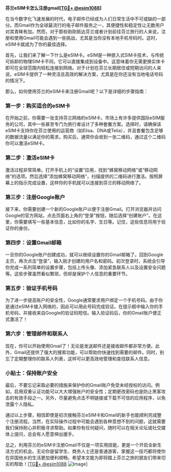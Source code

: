 **芬兰eSIM卡怎么注册gmail[[TG💪+ @esim1088](https://t.me/s/esim1088)]**

在当今数字化飞速发展的时代，电子邮件已经成为人们日常生活中不可或缺的一部分。而Gmail作为全球最流行的电子邮件服务之一，其便捷性和稳定性让无数用户对其青睐有加。然而，对于那些刚刚抵达芬兰或者计划前往芬兰旅行的人来说，注册和使用Gmail可能会遇到一些挑战，尤其是当你没有本地手机号码时。这时，eSIM卡就成为了你的最佳选择。

首先，让我们来了解一下什么是eSIM卡。eSIM是一种嵌入式SIM卡技术，与传统可拆卸的物理SIM卡不同，它可以直接集成到设备中。这意味着你无需更换实体卡即可在全球范围内轻松连接到网络。对于计划在芬兰长期居住或短期访问的人来说，eSIM卡提供了一种灵活且高效的解决方案，尤其是在你还没有当地电话号码的情况下。

那么，如何使用芬兰的eSIM卡来注册Gmail呢？以下是详细的步骤指南：

### **第一步：购买适合的eSIM卡**
在开始之前，你需要一张支持芬兰网络的eSIM卡。市场上有许多提供国际eSIM服务的公司，其中一些甚至专门为旅行者设计了多种套餐方案。选择时，请确保该eSIM卡支持你在芬兰使用的运营商（如Elisa、DNA或Telia），并且套餐包含足够的数据流量以满足你的需求。购买后，通常你会收到一张二维码，通过这个二维码你可以激活eSIM卡。

### **第二步：激活eSIM卡**
激活过程非常简单。打开手机上的“设置”应用，找到“蜂窝移动网络”或“移动网络”的选项。然后选择“添加蜂窝移动网络”，扫描提供的二维码进行激活。按照屏幕上的指示完成设置，这样你的手机就可以连接到芬兰的移动网络了。

### **第三步：注册Google账户**
接下来，你需要创建一个新的Google账户以便于注册Gmail。打开浏览器并访问Google的官方网站，点击页面右上角的“登录”按钮，随后选择“创建账户”。在这里，你需要填写一些基本信息，比如你的名字、生日等。记住，这些信息将用于验证你的身份。

### **第四步：设置Gmail邮箱**
一旦你的Google账户创建成功，就可以继续设置你的Gmail邮箱了。回到Google主页，再次点击“登录”，输入刚才创建的用户名和密码。初次登录时，系统会引导你完成一系列简单的设置步骤，包括上传头像、添加紧急联系人以及设置安全问题等。这些步骤虽然看似繁琐，但却是保护个人信息的重要环节。

### **第五步：验证手机号码**
为了进一步提高账户的安全性，Google通常要求用户绑定一个手机号码。由于你是通过eSIM卡接入网络的，因此可以用此号码完成验证。在提示框中输入你的手机号码，并接收来自Google的验证码短信。输入验证码后，你的Gmail账户便正式激活了！

### **第六步：管理邮件和联系人**
现在，你可以开始使用Gmail了！无论是发送邮件还是接收邮件都非常方便。此外，Gmail还提供了强大的搜索功能，可以帮助你快速找到需要的邮件。同时，别忘了定期整理你的联系人列表，这样可以更高效地管理和查找联系人信息。

### **小贴士：保持账户安全**
最后，不要忘记采取必要的措施来保护你的Gmail账户免受未经授权的访问。例如，启用双重认证功能可以大大增强账户的安全性；定期更改密码也是防止黑客攻击的有效手段之一。另外，尽量避免点击不明链接或下载不可信的应用程序，以免泄露个人隐私。

通过以上步骤，相信即使是初次接触芬兰eSIM卡和Gmail的新手也能顺利完成整个注册流程。当然，在实际操作过程中可能会遇到各种意想不到的问题，这就需要我们保持耐心并积极寻求帮助。如果你有任何疑问，随时可以在相关论坛或社交媒体上提问，总会有人愿意伸出援手。

总之，利用芬兰的eSIM卡注册Gmail不仅是一项实用技能，更是一个开启全新生活方式的机会。无论你是留学生、商务人士还是普通游客，掌握这一技巧都将使你在异国他乡的生活更加便利顺畅。希望本文能为即将踏上芬兰之旅的朋友们带来切实的帮助！[[TG💪+ @esim1088](https://t.me/s/esim1088) ![Image](https://i.postimg.cc/4NQfJmqS/Snipaste-2025-05-13-00-14-12.png)]